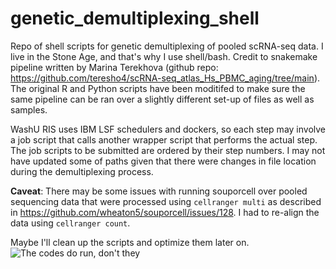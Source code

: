 # genetic_demultiplexing_shell
Repo of shell scripts for genetic demultiplexing of pooled scRNA-seq data. I live in the Stone Age, and that's why I use shell/bash. Credit to snakemake pipeline written by Marina Terekhova (github repo: https://github.com/teresho4/scRNA-seq_atlas_Hs_PBMC_aging/tree/main).
The original R and Python scripts have been moditifed to make sure the same pipeline can be ran over a slightly different set-up of files as well as samples.

WashU RIS uses IBM LSF schedulers and dockers, so each step may involve a job script that calls another wrapper script that performs the actual step. The job scripts to be submitted are ordered by their step numbers. I may not have updated some of paths given that there were changes in file location during the demultiplexing process.

**Caveat**: There may be some issues with running souporcell over pooled sequencing data that were processed using `cellranger multi` as described in https://github.com/wheaton5/souporcell/issues/128. I had to re-align the data using `cellranger count`.

Maybe I'll clean up the scripts and optimize them later on. 
![The codes do run, don't they](https://preview.redd.it/4dnvvjeuq0541.jpg?width=640&crop=smart&auto=webp&s=af02d59262a047fa6fadacf51cbf108ea2c0647a)
